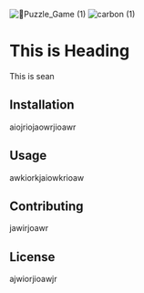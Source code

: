 ![🧩Puzzle_Game (1)](https://user-images.githubusercontent.com/118676134/206849184-d9ceb5a1-b9bf-46ac-8707-aed5879016b6.png)
![carbon (1)](https://user-images.githubusercontent.com/118676134/206849222-b3fa2d32-9f47-435a-9fc9-67a7e21167ee.png)





# This is Heading
This is sean

## Installation
aiojriojaowrjioawr


## Usage
awkiorkjaiowkrioaw


## Contributing
jawirjoawr


## License
ajwiorjioawjr
